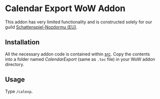 # Calendar Export WoW Addon

This addon has very limited functionality and is constructed solely for our guild [Schattenspiel-Nozdormu (EU)](http://schattenspielgg.de/).

## Installation

All the necessary addon code is contained within [src](./src). Copy the contents into a folder named *CalendarExport* (same as `.toc` file) in your WoW addon directory.

## Usage

Type `/calexp`.
